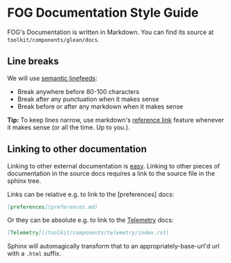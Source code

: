 # FOG Documentation Style Guide

FOG's Documentation is written in Markdown.
You can find its source at `toolkit/components/glean/docs`.

## Line breaks

We will use [semantic linefeeds]:
* Break anywhere before 80-100 characters
* Break after any punctuation when it makes sense
* Break before or after any markdown when it makes sense

**Tip:** To keep lines narrow, use markdown's [reference link]
feature whenever it makes sense (or all the time. Up to you.).

## Linking to other documentation

Linking to other external documentation is [easy][reference link].
Linking to other pieces of documentation in the source docs requires a
link to the source file in the sphinx tree.

Links can be relative e.g. to link to the [preferences] docs:

```md
[preferences](preferences.md)
```

Or they can be absolute e.g. to link to the [Telemetry] docs:
```md
[Telemetry](/toolkit/components/telemetry/index.rst)
```

Sphinx will automagically transform that to an
appropriately-base-url'd url with a `.html` suffix.


[semantic linefeeds]: https://rhodesmill.org/brandon/2012/one-sentence-per-line/
[reference link]: https://spec.commonmark.org/0.29/#reference-link
[Telemetry]: /toolkit/components/telemetry/index.rst
[#firefox-source-docs:mozilla.org]: https://chat.mozilla.org/#/room/#firefox-source-docs:mozilla.org
[bug 1621950]: https://bugzilla.mozilla.org/show_bug.cgi?id=1621950
